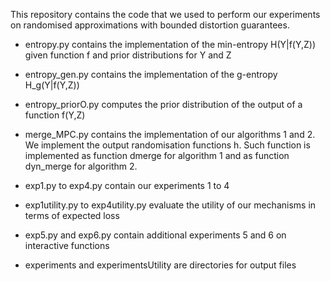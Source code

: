 This repository contains the code that we used to perform our experiments on randomised approximations with bounded distortion guarantees. 

- entropy.py contains the implementation of the min-entropy H(Y|f(Y,Z)) given function f and prior distributions for Y and Z
- entropy_gen.py contains the implementation of the g-entropy H_g(Y|f(Y,Z))
- entropy_priorO.py computes the prior distribution of the output of a function f(Y,Z)
- merge_MPC.py contains the implementation of our algorithms 1 and 2. We implement the output randomisation functions h. Such function is implemented as function dmerge for algorithm 1 and as function dyn_merge for algorithm 2. 

- exp1.py to exp4.py contain our experiments 1 to 4
- exp1utility.py to exp4utility.py evaluate the utility of our mechanisms in terms of expected loss
- exp5.py and exp6.py contain additional experiments 5 and 6 on interactive functions

- experiments and experimentsUtility are directories for output files
